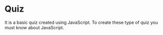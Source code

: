 # Quiz
It is a basic quiz created using JavaScript. To create these type of quiz you must know about JavaScript. 

